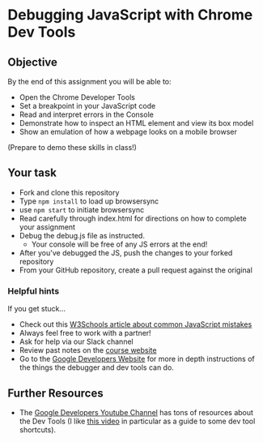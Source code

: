 # Debugging JavaScript with Chrome Dev Tools

## Objective

By the end of this assignment you will be able to:
- Open the Chrome Developer Tools
- Set a breakpoint in your JavaScript code
- Read and interpret errors in the Console
- Demonstrate how to inspect an HTML element and view its box model
- Show an emulation of how a webpage looks on a mobile browser

(Prepare to demo these skills in class!)

## Your task

- Fork and clone this repository
- Type `npm install` to load up browsersync
- use `npm start` to initiate browsersync
- Read carefully through index.html for directions on how to complete your assignment
- Debug the debug.js file as instructed. 
    - Your console will be free of any JS errors at the end!
- After you've debugged the JS, push the changes to your forked repository
- From your GitHub repository, create a pull request against the original

### Helpful hints

If you get stuck...
- Check out this [W3Schools article about common JavaScript mistakes](http://www.w3schools.com/js/js_mistakes.asp)
- Always feel free to work with a partner!
- Ask for help via our Slack channel
- Review past notes on the [course website](https://www.gitbook.com/book/wdi_sea/notes/details)
- Go to the [Google Developers Website](https://developers.google.com/web/tools/chrome-devtools/javascript/) for more in depth instructions of the things the debugger and dev tools can do.

## Further Resources

- The [Google Developers Youtube Channel](https://www.youtube.com/channel/UC_x5XG1OV2P6uZZ5FSM9Ttw) has tons of resources about the Dev Tools (I like [this video](https://www.youtube.com/watch?v=nOEw9iiopwI) in particular as a guide to some dev tool shortcuts).
